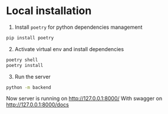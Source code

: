# Local installation

1. Install `poetry` for python dependencies management

```bash
pip install poetry
```

2. Activate virtual env and install dependencies

```bash
poetry shell
poetry install
```

3. Run the server

```bash
python -m backend
```

Now server is running on http://127.0.0.1:8000/
With swagger on http://127.0.0.1:8000/docs
